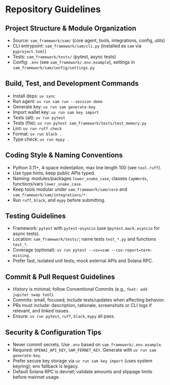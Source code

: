 # Repository Guidelines

## Project Structure & Module Organization
- Source: `sam_framework/sam/` (core agent, tools, integrations, config, utils)
- CLI entrypoint: `sam_framework/sam/cli.py` (installed as `sam` via `pyproject.toml`)
- Tests: `sam_framework/tests/` (pytest, async tests)
- Config: `.env` (see `sam_framework/.env.example`), settings in `sam_framework/sam/config/settings.py`

## Build, Test, and Development Commands
- Install deps: `uv sync`
- Run agent: `uv run sam run --session demo`
- Generate key: `uv run sam generate-key`
- Import wallet key: `uv run sam key import`
- Tests (all): `uv run pytest`
- Tests (file): `uv run pytest sam_framework/tests/test_memory.py`
- Lint: `uv run ruff check`
- Format: `uv run black .`
- Type check: `uv run mypy .`

## Coding Style & Naming Conventions
- Python 3.11+, 4‑space indentation, max line length 100 (see `tool.ruff`).
- Use type hints; keep public APIs typed.
- Naming: modules/packages `lower_snake_case`, classes `CapWords`, functions/vars `lower_snake_case`.
- Keep tools modular under `sam_framework/sam/core` and `sam_framework/sam/integrations/*`.
- Run `ruff`, `black`, and `mypy` before submitting.

## Testing Guidelines
- Framework: `pytest` with `pytest-asyncio` (use `@pytest.mark.asyncio` for async tests).
- Location: `sam_framework/tests/`; name tests `test_*.py` and functions `test_*`.
- Coverage (optional): `uv run pytest --cov=sam --cov-report=term-missing`.
- Prefer fast, isolated unit tests; mock external APIs and Solana RPC.

## Commit & Pull Request Guidelines
- History is minimal; follow Conventional Commits (e.g., `feat: add jupiter swap tool`).
- Commits: small, focused; include tests/updates when affecting behavior.
- PRs must include: description, rationale, screenshots or CLI logs if relevant, and linked issues.
- Ensure: `uv run pytest`, `ruff`, `black`, `mypy` all pass.

## Security & Configuration Tips
- Never commit secrets. Use `.env` based on `sam_framework/.env.example`.
- Required: `OPENAI_API_KEY`, `SAM_FERNET_KEY`. Generate with `uv run sam generate-key`.
- Prefer secure key storage via `uv run sam key import` (uses system keyring); env fallback is legacy.
- Default Solana RPC is devnet; validate amounts and slippage limits before mainnet usage.


